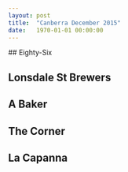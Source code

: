 ```yaml
---
layout: post
title:  "Canberra December 2015"
date:   1970-01-01 00:00:00
---
```


​## Eighty-Six

## Lonsdale St Brewers

## A Baker

## The Corner

## La Capanna